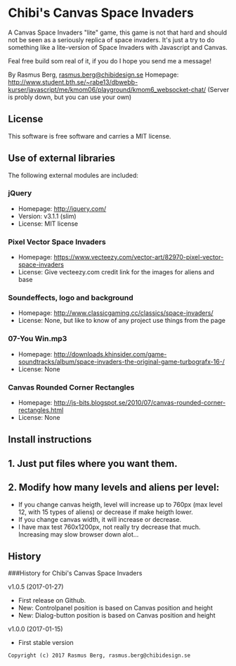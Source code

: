 Chibi's Canvas Space Invaders
=============================

A Canvas Space Invaders "lite" game, this game is not that hard and should not be seen as a seriously replica of space invaders.
It's just a try to do something like a lite-version of Space Invaders with Javascript and Canvas.

Feal free build som real of it, if you do I hope you send me a message!


By Rasmus Berg, rasmus.berg@chibidesign.se
Homepage: http://www.student.bth.se/~rabe13/dbwebb-kurser/javascript/me/kmom06/playground/kmom6_websocket-chat/ (Server is probly down, but you can use your own)

License
------------------

This software is free software and carries a MIT license.


Use of external libraries
-----------------------------------

The following external modules are included:

### jQuery
* Homepage: http://jquery.com/
* Version: v3.1.1 (slim)
* License: MIT license

### Pixel Vector Space Invaders
* Homepage: https://www.vecteezy.com/vector-art/82970-pixel-vector-space-invaders
* License: Give vecteezy.com credit link for the images for aliens and base

### Soundeffects, logo and background
* Homepage: http://www.classicgaming.cc/classics/space-invaders/
* License: None, but like to know of any project use things from the page

### 07-You Win.mp3
* Homepage: http://downloads.khinsider.com/game-soundtracks/album/space-invaders-the-original-game-turbografx-16-/
* License: None

### Canvas Rounded Corner Rectangles
* Homepage: http://js-bits.blogspot.se/2010/07/canvas-rounded-corner-rectangles.html
* License: None


Install instructions
--------------------

## 1. Just put files where you want them.

## 2. Modify how many levels and aliens per level:
* If you change canvas heigth, level will increase up to 760px (max level 12, with 15 types of aliens) or decrease if make heigth lower.
* If you change canvas width, it will increase or decrease.
* I have max test 760x1200px, not really try decrease that much. Increasing may slow browser down alot...


History
-----------------------------------

###History for Chibi's Canvas Space Invaders 

v1.0.5 (2017-01-27)

* First release on Github.
* New: Controlpanel position is based on Canvas position and height
* New: Dialog-button position is based on Canvas position and height

v1.0.0 (2017-01-15)

* First stable version

```
Copyright (c) 2017 Rasmus Berg, rasmus.berg@chibidesign.se
```
